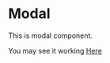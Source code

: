 # Modal

This is modal component.

You may see it working [Here](https://gsoldateli.github.io/modal/)